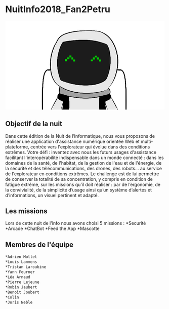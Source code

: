 # NuitInfo2018_Fan2Petru

![alt text](https://github.com/joris-neble/NuitInfo2018_Fan2Petru/blob/master/img/PANY.png "PANY")

## Objectif de la nuit

Dans cette édition de la Nuit de l’Informatique, nous vous proposons de réaliser une application d'assistance numérique orientée Web et multi-plateforme, centrée vers l'explorateur qui évolue dans des conditions extrêmes. Votre défi : inventez avec nous les futurs usages d'assistance facilitant l'interopérabilité indispensable dans un monde connecté : dans les domaines de la santé, de l'habitat, de la gestion de l'eau et de l'énergie, de la sécurité et des télécommunications, des drones, des robots... au service de l'explorateur en conditions extrêmes. Le challenge est de lui permettre de conserver la totalité de sa concentration, y compris en condition de fatigue extrême, sur les missions qu’il doit réaliser : par de l’ergonomie, de la convivialité, de la simplicité d’usage ainsi qu’un système d’alertes et d’informations, un visuel pertinent et adapté.


## Les missions

Lors de cette nuit de l'info nous avons choisi 5 missions :
    *Securité
    *Arcade
    *ChatBot
    *Feed the App
    *Mascotte

## Membres de l'équipe

    *Adrien Mollet
    *Louis Lammens
    *Tristan Laroubine
    *Yann Fourner
    *Léa Arnaud
    *Pierre Lejeune
    *Robin Jaubert
    *Benoît Joubert
    *Colin 
    *Joris Neble